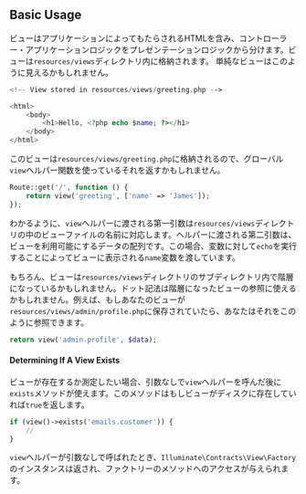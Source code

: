 ## Basic Usage

ビューはアプリケーションによってもたらされるHTMLを含み、コントローラー・アプリケーションロジックをプレゼンテーションロジックから分けます。ビューは`resources/views`ディレクトリ内に格納されます。
単純なビューはこのように見えるかもしれません。

```php
<!-- View stored in resources/views/greeting.php -->

<html>
    <body>
        <h1>Hello, <?php echo $name; ?></h1>
    </body>
</html>
```

このビューは`resources/views/greeting.php`に格納されるので、グローバル`view`ヘルパー関数を使っているそれを返すかもしれません。

```php
Route::get('/', function () {
    return view('greeting', ['name' => 'James']);
});
```
わかるように、`view`ヘルパーに渡される第一引数は`resources/views`ディレクトリの中のビューファイルの名前に対応します。ヘルパーに渡される第二引数は、ビューを利用可能にするデータの配列です。この場合、変数に対して`echo`を実行することによってビューに表示される`name`変数を渡しています。

もちろん、ビューは`resources/views`ディレクトリのサブディレクトリ内で階層になっているかもしれません。ドット記法は階層になったビューの参照に使えるかもしれません。例えば、もしあなたのビューが`resources/views/admin/profile.php`に保存されていたら、あなたはそれをこのように参照できます。
```php
return view('admin.profile', $data);
```

#### Determining If A View Exists

ビューが存在するか測定したい場合、引数なしで`view`ヘルパーを呼んだ後に`exists`メソッドが使えます。このメソッドはもしビューがディスクに存在していれば`true`を返します。
```php
if (view()->exists('emails.customer')) {
    //
}
```
`view`ヘルパーが引数なしで呼ばれたとき、`Illuminate\Contracts\View\Factory`のインスタンスは返され、ファクトリーのメソッドへのアクセスが与えられます。

